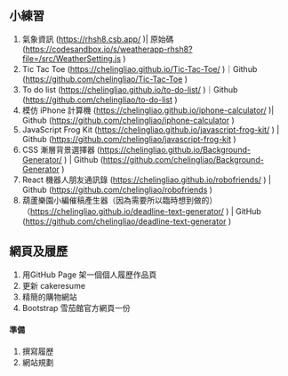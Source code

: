 ## 小練習

1. 氣象資訊 (https://rhsh8.csb.app/ )| 原始碼 (https://codesandbox.io/s/weatherapp-rhsh8?file=/src/WeatherSetting.js )
2. Tic Tac Toe (https://chelingliao.github.io/Tic-Tac-Toe/ )｜Github (https://github.com/chelingliao/Tic-Tac-Toe )
3. To do list (https://chelingliao.github.io/to-do-list/ )｜Github (https://github.com/chelingliao/to-do-list )
4. 模仿 iPhone 計算機 (https://chelingliao.github.io/iphone-calculator/ )| Github (https://github.com/chelingliao/iphone-calculator )
5. JavaScript Frog Kit (https://chelingliao.github.io/javascript-frog-kit/ ) | Github (https://github.com/chelingliao/javascript-frog-kit )
6. CSS 漸層背景選擇器 (https://chelingliao.github.io/Background-Generator/ ) | Github (https://github.com/chelingliao/Background-Generator )
7. React 機器人朋友通訊錄 (https://chelingliao.github.io/robofriends/ ) | Github (https://github.com/chelingliao/robofriends )
8. 葫蘆樂園小編催稿產生器（因為需要所以臨時想到做的）（https://chelingliao.github.io/deadline-text-generator/ ) | GitHub (https://github.com/chelingliao/deadline-text-generator )

## 網頁及履歷

1. 用GitHub Page 架一個個人履歷作品頁
2. 更新 cakeresume
3. 精簡的購物網站
4. Bootstrap 雪茄館官方網頁一份

#### 準備

1. 撰寫履歷
2. 網站規劃
